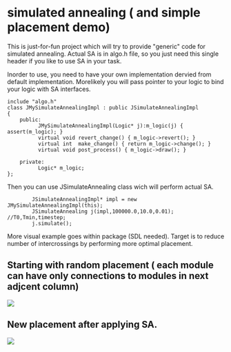 simulated annealing ( and simple placement demo)
===
This is just-for-fun project which will try to provide "generic" code for simulated annealing.
Actual SA is in algo.h file, so you just need this single header if you like to use SA in your task.

Inorder to use, you need to have your own implementation dervied from default implementation.
Morelikely you will pass pointer to your logic to bind your logic with SA interfaces. 

```
include "algo.h"
class JMySimulateAnnealingImpl : public JSimulateAnnealingImpl
{
    public:
          JMySimulateAnnealingImpl(Logic* j):m_logic(j) { assert(m_logic); }
          virtual void revert_change() { m_logic->revert(); }
          virtual int  make_change() { return m_logic->change(); }
          virtual void post_process() { m_logic->draw(); }

    private:  
          Logic* m_logic;
};
```

Then you can use JSimulateAnnealing class wich will perform actual SA. 

```
        JSimulateAnnealingImpl* impl = new JMySimulateAnnealingImpl(this);
        JSimulateAnnealing j(impl,100000.0,10.0,0.01); //T0,Tmin,timestep;
        j.simulate();
```


More visual example goes within package (SDL needed).
Target is to reduce number of intercrossings by performing more optimal placement.

Starting with random placement ( each module can have only connections to modules in next adjcent column)
---
<img src="https://image.ibb.co/n428La/bsmall.png">

New placement after applying SA.
---
<img src="https://image.ibb.co/cHreRF/asmall.png">

